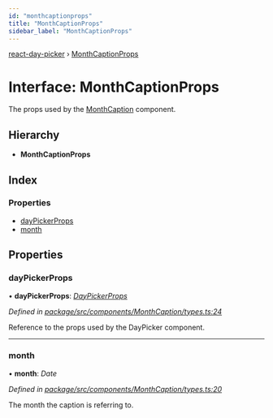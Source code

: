 ```yaml
---
id: "monthcaptionprops"
title: "MonthCaptionProps"
sidebar_label: "MonthCaptionProps"
---
```


[react-day-picker](../index.md) › [MonthCaptionProps](monthcaptionprops.md)

# Interface: MonthCaptionProps

The props used by the [MonthCaption](../index.md#monthcaption) component.

## Hierarchy

* **MonthCaptionProps**

## Index

### Properties

* [dayPickerProps](monthcaptionprops.md#daypickerprops)
* [month](monthcaptionprops.md#month)

## Properties

###  dayPickerProps

• **dayPickerProps**: *[DayPickerProps](daypickerprops.md)*

*Defined in [package/src/components/MonthCaption/types.ts:24](https://github.com/gpbl/react-day-picker/blob/af710c0a/package/src/components/MonthCaption/types.ts#L24)*

Reference to the props used by the DayPicker component.

___

###  month

• **month**: *Date*

*Defined in [package/src/components/MonthCaption/types.ts:20](https://github.com/gpbl/react-day-picker/blob/af710c0a/package/src/components/MonthCaption/types.ts#L20)*

The month the caption is referring to.
